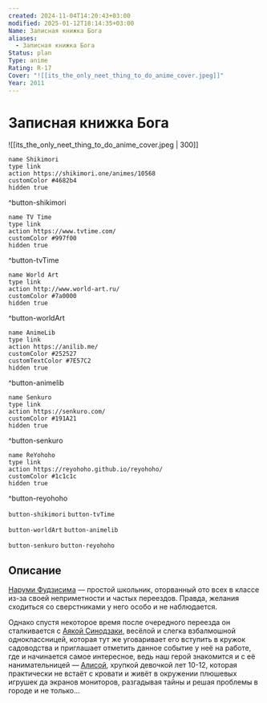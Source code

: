 ```yaml
---
created: 2024-11-04T14:20:43+03:00
modified: 2025-01-12T18:14:35+03:00
Name: Записная книжка Бога
aliases:
  - Записная книжка Бога
Status: plan
Type: anime
Rating: R-17
Cover: "![[its_the_only_neet_thing_to_do_anime_cover.jpeg]]"
Year: 2011
---
```


# Записная книжка Бога

![[its_the_only_neet_thing_to_do_anime_cover.jpeg | 300]]

```button
name Shikimori
type link
action https://shikimori.one/animes/10568
customColor #4682b4
hidden true
```
^button-shikimori

```button
name TV Time
type link
action https://www.tvtime.com/
customColor #997f00
hidden true
```
^button-tvTime

```button
name World Art
type link
action http://www.world-art.ru/
customColor #7a0000
hidden true
```
^button-worldArt

```button
name AnimeLib
type link
action https://anilib.me/
customColor #252527
customTextColor #7E57C2
hidden true
```
^button-animelib

```button
name Senkuro
type link
action https://senkuro.com/
customColor #191A21
hidden true
```
^button-senkuro

```button
name ReYohoho
type link
action https://reyohoho.github.io/reyohoho/
customColor #1c1c1c
hidden true
```
^button-reyohoho

`button-shikimori` `button-tvTime`

`button-worldArt` `button-animelib`

`button-senkuro` `button-reyohoho`

## Описание

[Наруми Фудзисима](https://shikimori.one/characters/42917-narumi-fujishima) — простой школьник, оторванный ото всех в классе из-за своей неприметности и частых переездов. Правда, желания сходиться со сверстниками у него особо и не наблюдается.

Однако спустя некоторое время после очередного переезда он сталкивается с [Аякой Синодзаки](https://shikimori.one/characters/42918-ayaka-shinozaki), весёлой и слегка взбалмошной одноклассницей, которая тут же уговаривает его вступить в кружок садоводства и приглашает отметить данное событие у неё на работе, где и начинается самое интересное, ведь наш герой знакомится и с её нанимательницей — [Алисой](https://shikimori.one/characters/41924-yuuko-shionji), хрупкой девочкой лет 10-12, которая практически не встаёт с кровати и живёт в окружении плюшевых игрушек да экранов мониторов, разгадывая тайны и решая проблемы в городе и не только...
